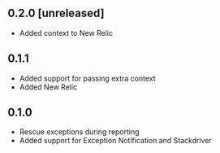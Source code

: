 ## 0.2.0 [unreleased]

- Added context to New Relic

## 0.1.1

- Added support for passing extra context
- Added New Relic

## 0.1.0

- Rescue exceptions during reporting
- Added support for Exception Notification and Stackdriver
